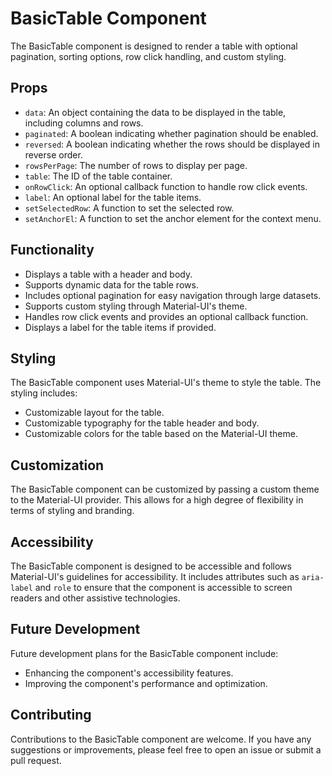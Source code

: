 # BasicTable Component

The BasicTable component is designed to render a table with optional pagination, sorting options, row click handling, and custom styling.

## Props

- `data`: An object containing the data to be displayed in the table, including columns and rows.
- `paginated`: A boolean indicating whether pagination should be enabled.
- `reversed`: A boolean indicating whether the rows should be displayed in reverse order.
- `rowsPerPage`: The number of rows to display per page.
- `table`: The ID of the table container.
- `onRowClick`: An optional callback function to handle row click events.
- `label`: An optional label for the table items.
- `setSelectedRow`: A function to set the selected row.
- `setAnchorEl`: A function to set the anchor element for the context menu.

## Functionality

- Displays a table with a header and body.
- Supports dynamic data for the table rows.
- Includes optional pagination for easy navigation through large datasets.
- Supports custom styling through Material-UI's theme.
- Handles row click events and provides an optional callback function.
- Displays a label for the table items if provided.

## Styling

The BasicTable component uses Material-UI's theme to style the table. The styling includes:

- Customizable layout for the table.
- Customizable typography for the table header and body.
- Customizable colors for the table based on the Material-UI theme.

## Customization

The BasicTable component can be customized by passing a custom theme to the Material-UI provider. This allows for a high degree of flexibility in terms of styling and branding.

## Accessibility

The BasicTable component is designed to be accessible and follows Material-UI's guidelines for accessibility. It includes attributes such as `aria-label` and `role` to ensure that the component is accessible to screen readers and other assistive technologies.

## Future Development

Future development plans for the BasicTable component include:

- Enhancing the component's accessibility features.
- Improving the component's performance and optimization.

## Contributing

Contributions to the BasicTable component are welcome. If you have any suggestions or improvements, please feel free to open an issue or submit a pull request.
